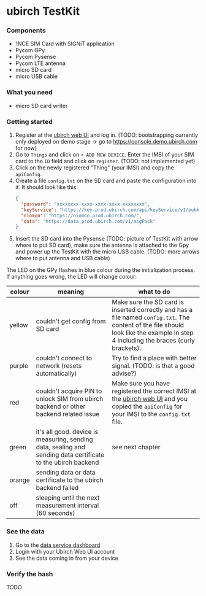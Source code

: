 # ubirch TestKit

### Components
- 1NCE SIM Card with SIGNiT application
- Pycom GPy
- Pycom Pysense
- Pycom LTE antenna
- micro SD card
- micro USB cable

### What you need
- micro SD card writer

### Getting started
1. Register at the [ubirch web UI](https://console.prod.ubirch.com) and log in.
 (TODO: bootstrapping currently only deployed on demo stage -> go to https://console.demo.ubirch.com  for now)
1. Go to `Things` and click on `+ ADD NEW DEVICE`. Enter the IMSI of your SIM card to the `ID` field
 and click on `register`. (TODO: not implemented yet)
1. Click on the newly registered "Thing" (your IMSI) and copy the `apiConfig`.
1. Create a file `config.txt` on the SD card and paste the configuration into it. It should look like this:
    ```json
    {
      "password": "xxxxxxxx-xxxx-xxxx-xxxx-xxxxxxxx",
      "keyService": "https://key.prod.ubirch.com/api/keyService/v1/pubkey/mpack",
      "niomon": "https://niomon.prod.ubirch.com/",
      "data": "https://data.prod.ubirch.com/v1/msgPack"
    }
    ```
1. Insert the SD card into the Pysense (TODO: picture of TestKit with arrow where to put SD card),
 make sure the antenna is attached to the Gpy and power up the TestKit with the micro USB cable.
  (TODO: more arrows where to put antenna and USB cable)
 
The LED on the GPy flashes in blue colour during the initialization process.
 If anything goes wrong, the LED will change colour:

| colour | meaning | what to do |
|--------|---------|------------|
| yellow | couldn't get config from SD card | Make sure the SD card is inserted correctly and has a file named `config.txt`. The content of the file should look like the example in step 4 including the braces (curly brackets).
| purple | couldn't connect to network (resets automatically) | Try to find a place with better signal. (TODO: is that a good advise?)
| red | couldn't acquire PIN to unlock SIM from ubirch backend or other backend related issue | Make sure you have registered the correct IMSI at the [ubirch web UI](https://console.prod.ubirch.com) and you copied the `apiConfig` for your IMSI to the `config.txt` file.
| green | it's all good. device is measuring, sending data, sealing and sending data certificate to the ubirch backend| see next chapter |
| orange | sending data or data certificate to the ubirch backend failed |  |
| off | sleeping until the next measurement interval (60 seconds) | 

### See the data
1. Go to the [data service dashboard](https://dashboard.prod.ubirch.com/d/qfa7xZhWz/simple-data-service)
1. Login with your Ubirch Web UI account
1. See the data coming in from your device

### Verify the hash
TODO

